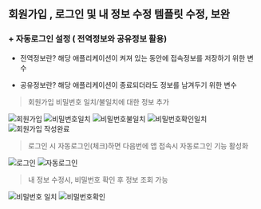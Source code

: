## 회원가입 , 로그인 및 내 정보 수정 템플릿 수정, 보완

### + 자동로그인 설정 ( 전역정보와 공유정보 활용)

- 전역정보란? 해당 애플리케이션이 켜져 있는 동안에 접속정보를 저장하기 위한 변수

- 공유정보란? 해당 애플리케이션이 종료되더라도 정보를 남겨두기 위한 변수


> 회원가입 비밀번호 일치/불일치에 대한 정보 추가

![회원가입](https://user-images.githubusercontent.com/59694789/111997100-090d8600-8b5e-11eb-9ff4-26be50447c37.jpg)
![비밀번호일치](https://user-images.githubusercontent.com/59694789/111997105-0a3eb300-8b5e-11eb-9124-d9ba7e018420.jpg)
![비밀번호불일치](https://user-images.githubusercontent.com/59694789/111997107-0ad74980-8b5e-11eb-97dc-c4d71cadcc08.jpg)
![비밀번호확인일치](https://user-images.githubusercontent.com/59694789/111997110-0b6fe000-8b5e-11eb-9528-ac4ea33f49f1.jpg)
![회원가입 작성완료](https://user-images.githubusercontent.com/59694789/111997111-0c087680-8b5e-11eb-9a7b-f350beca9844.jpg)

> 로그인 시 자동로그인(체크)하면 다음번에 앱 접속시 자동로그인 기능 활성화


![로그인](https://user-images.githubusercontent.com/59694789/111997125-0e6ad080-8b5e-11eb-9aee-f857d7870437.jpg)
![자동로그인](https://user-images.githubusercontent.com/59694789/111997115-0ca10d00-8b5e-11eb-8d36-7fbce138a7d0.jpg)
> 내 정보 수정시, 비밀번호 확인 후 정보 조회 가능


![비밀번호 일치](https://user-images.githubusercontent.com/59694789/111997122-0dd23a00-8b5e-11eb-8180-1aab70808369.jpg)
![비밀번호확인](https://user-images.githubusercontent.com/59694789/111997118-0d39a380-8b5e-11eb-9b98-c31a1f5e7e65.jpg)







